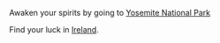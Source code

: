 Awaken your spirits by going to [Yosemite National Park](http://www.yosemitepark.com/)

Find your luck in [Ireland](http://www.stpatricksfestival.ie/).
